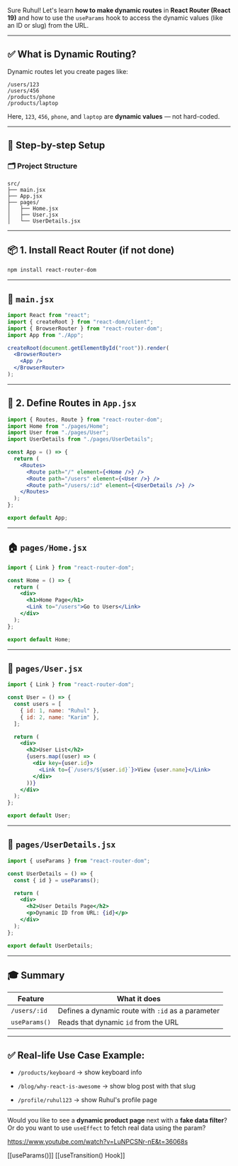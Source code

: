 Sure Ruhul! Let's learn **how to make dynamic routes** in **React Router (React 19)** and how to use the `useParams` hook to access the dynamic values (like an ID or slug) from the URL.

---

## ✅ What is Dynamic Routing?

Dynamic routes let you create pages like:

```
/users/123
/users/456
/products/phone
/products/laptop
```

Here, `123`, `456`, `phone`, and `laptop` are **dynamic values** — not hard-coded.

---

## 🔧 Step-by-step Setup

### 🗂 Project Structure

```
src/
├── main.jsx
├── App.jsx
├── pages/
│   ├── Home.jsx
│   ├── User.jsx
│   └── UserDetails.jsx
```

---

## 📦 1. Install React Router (if not done)

```bash
npm install react-router-dom
```

---

## 📁 `main.jsx`

```jsx
import React from "react";
import { createRoot } from "react-dom/client";
import { BrowserRouter } from "react-router-dom";
import App from "./App";

createRoot(document.getElementById("root")).render(
  <BrowserRouter>
    <App />
  </BrowserRouter>
);
```

---

## 🧠 2. Define Routes in `App.jsx`

```jsx
import { Routes, Route } from "react-router-dom";
import Home from "./pages/Home";
import User from "./pages/User";
import UserDetails from "./pages/UserDetails";

const App = () => {
  return (
    <Routes>
      <Route path="/" element={<Home />} />
      <Route path="/users" element={<User />} />
      <Route path="/users/:id" element={<UserDetails />} />
    </Routes>
  );
};

export default App;
```

---

## 🏠 `pages/Home.jsx`

```jsx
import { Link } from "react-router-dom";

const Home = () => {
  return (
    <div>
      <h1>Home Page</h1>
      <Link to="/users">Go to Users</Link>
    </div>
  );
};

export default Home;
```

---

## 👤 `pages/User.jsx`

```jsx
import { Link } from "react-router-dom";

const User = () => {
  const users = [
    { id: 1, name: "Ruhul" },
    { id: 2, name: "Karim" },
  ];

  return (
    <div>
      <h2>User List</h2>
      {users.map((user) => (
        <div key={user.id}>
          <Link to={`/users/${user.id}`}>View {user.name}</Link>
        </div>
      ))}
    </div>
  );
};

export default User;
```

---

## 📄 `pages/UserDetails.jsx`

```jsx
import { useParams } from "react-router-dom";

const UserDetails = () => {
  const { id } = useParams();

  return (
    <div>
      <h2>User Details Page</h2>
      <p>Dynamic ID from URL: {id}</p>
    </div>
  );
};

export default UserDetails;
```

---

## 🎓 Summary

|Feature|What it does|
|---|---|
|`/users/:id`|Defines a dynamic route with `:id` as a parameter|
|`useParams()`|Reads that dynamic `id` from the URL|

---

## ✅ Real-life Use Case Example:

- `/products/keyboard` → show keyboard info
    
- `/blog/why-react-is-awesome` → show blog post with that slug
    
- `/profile/ruhul123` → show Ruhul's profile page
    

---

Would you like to see a **dynamic product page** next with a **fake data filter**? Or do you want to use `useEffect` to fetch real data using the param?

https://www.youtube.com/watch?v=LuNPCSNr-nE&t=36068s

[[useParams()]]
[[useTransition() Hook]]
